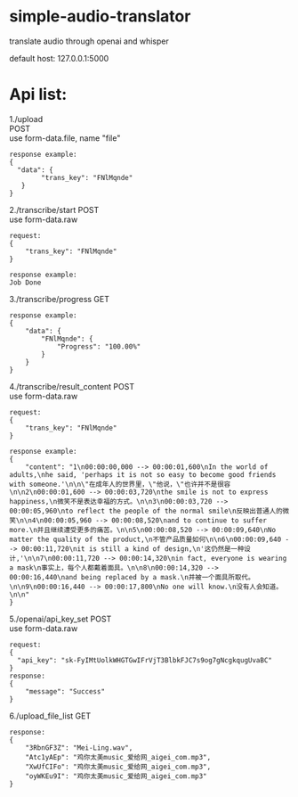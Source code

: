 # simple-audio-translator
translate audio through openai and whisper

default host: 127.0.0.1:5000  

# Api list:

1./upload  
POST  
use form-data.file, name "file"  
```  
response example:
{  
  "data": {  
        "trans_key": "FNlMqnde"  
   }  
}
```  

  
2./transcribe/start
POST  
use form-data.raw  
```  
request:
{  
    "trans_key": "FNlMqnde"  
}  
  
response example:
Job Done
```   
  
    
3./transcribe/progress
GET   
```    
response example:  
{
    "data": {
        "FNlMqnde": {
            "Progress": "100.00%"
        }
    }
}  
```  

  
4./transcribe/result_content 
POST  
use form-data.raw   
```  
request:
{
    "trans_key": "FNlMqnde"
}

response example:
{
    "content": "1\n00:00:00,000 --> 00:00:01,600\nIn the world of adults,\nhe said, 'perhaps it is not so easy to become good friends with someone.'\n\n\"在成年人的世界里，\"他说，\"也许并不是很容\n\n2\n00:00:01,600 --> 00:00:03,720\nthe smile is not to express happiness,\n微笑不是表达幸福的方式。\n\n3\n00:00:03,720 --> 00:00:05,960\nto reflect the people of the normal smile\n反映出普通人的微笑\n\n4\n00:00:05,960 --> 00:00:08,520\nand to continue to suffer more.\n并且继续遭受更多的痛苦。\n\n5\n00:00:08,520 --> 00:00:09,640\nNo matter the quality of the product,\n不管产品质量如何\n\n6\n00:00:09,640 --> 00:00:11,720\nit is still a kind of design,\n'这仍然是一种设计,'\n\n7\n00:00:11,720 --> 00:00:14,320\nin fact, everyone is wearing a mask\n事实上，每个人都戴着面具。\n\n8\n00:00:14,320 --> 00:00:16,440\nand being replaced by a mask.\n并被一个面具所取代。\n\n9\n00:00:16,440 --> 00:00:17,800\nNo one will know.\n没有人会知道。\n\n"
}
```  

  
5./openai/api_key_set
POST  
use form-data.raw  
```  
request:
{  
  "api_key": "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"   
}
response:
{
    "message": "Success"
}
```  

  
6./upload_file_list
GET   
```  
response:
{
    "3RbnGF3Z": "Mei-Ling.wav",
    "Atc1yAEp": "鸡你太美music_爱给网_aigei_com.mp3",
    "XwUfCIFo": "鸡你太美music_爱给网_aigei_com.mp3",
    "oyWKEu9I": "鸡你太美music_爱给网_aigei_com.mp3"
}
```  
